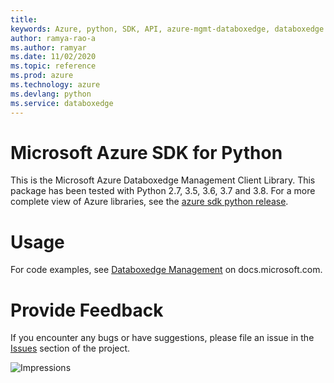 ```yaml
---
title: 
keywords: Azure, python, SDK, API, azure-mgmt-databoxedge, databoxedge
author: ramya-rao-a
ms.author: ramyar
ms.date: 11/02/2020
ms.topic: reference
ms.prod: azure
ms.technology: azure
ms.devlang: python
ms.service: databoxedge
---
```


# Microsoft Azure SDK for Python

This is the Microsoft Azure Databoxedge Management Client Library.
This package has been tested with Python 2.7, 3.5, 3.6, 3.7 and 3.8.
For a more complete view of Azure libraries, see the [azure sdk python release](https://aka.ms/azsdk/python/all).


# Usage

For code examples, see [Databoxedge Management](https://docs.microsoft.com/python/api/overview/azure/)
on docs.microsoft.com.


# Provide Feedback

If you encounter any bugs or have suggestions, please file an issue in the
[Issues](https://github.com/Azure/azure-sdk-for-python/issues)
section of the project.


![Impressions](https://azure-sdk-impressions.azurewebsites.net/api/impressions/azure-sdk-for-python%2Fazure-mgmt-databoxedge%2FREADME.png)


